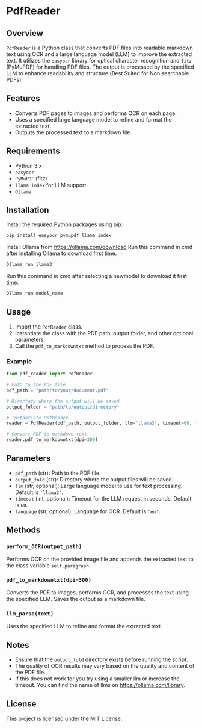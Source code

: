 
# PdfReader

## Overview
`PdfReader` is a Python class that converts PDF files into readable markdown text using OCR and a large language model (LLM) to improve the extracted text. It utilizes the `easyocr` library for optical character recognition and `fitz` (PyMuPDF) for handling PDF files. The output is processed by the specified LLM to enhance readability and structure (Best Suited for Non searchable PDFs).

## Features
- Converts PDF pages to images and performs OCR on each page.
- Uses a specified large language model to refine and format the extracted text.
- Outputs the processed text to a markdown file.

## Requirements
- Python 3.x
- `easyocr`
- `PyMuPDF` (fitz)
- `llama_index` for LLM support
- `Ollama`

## Installation
Install the required Python packages using pip:
```sh
pip install easyocr pymupdf llama_index
```
Install Ollama from https://ollama.com/download
Run this command in cmd after installing Ollama to download first time.
```sh
Ollama run llama3
```
Run this command in cmd after selecting a newmodel to download it first time.
```sh
Ollama run model_name
```

## Usage
1. Import the `PdfReader` class.
2. Instantiate the class with the PDF path, output folder, and other optional parameters.
3. Call the `pdf_to_markdowntxt` method to process the PDF.

### Example
```python
from pdf_reader import PdfReader

# Path to the PDF file
pdf_path = "path/to/your/document.pdf"

# Directory where the output will be saved
output_folder = "path/to/output/directory"

# Instantiate PdfReader
reader = PdfReader(pdf_path, output_folder, llm='llama3', timeout=60, language='en')

# Convert PDF to markdown text
reader.pdf_to_markdowntxt(dpi=300)
```

## Parameters
- `pdf_path` (str): Path to the PDF file.
- `output_fold` (str): Directory where the output files will be saved.
- `llm` (str, optional): Large language model to use for text processing. Default is `'llama3'`.
- `timeout` (int, optional): Timeout for the LLM request in seconds. Default is `60`.
- `language` (str, optional): Language for OCR. Default is `'en'`.

## Methods
### `perform_OCR(output_path)`
Performs OCR on the provided image file and appends the extracted text to the class variable `self.paragraph`.

### `pdf_to_markdowntxt(dpi=300)`
Converts the PDF to images, performs OCR, and processes the text using the specified LLM. Saves the output as a markdown file.

### `llm_parse(text)`
Uses the specified LLM to refine and format the extracted text.

## Notes
- Ensure that the `output_fold` directory exists before running the script.
- The quality of OCR results may vary based on the quality and content of the PDF file.
- If this does not work for you try using a smaller llm or increase the timeout. You can find the name of llms on https://ollama.com/library.

## License
This project is licensed under the MIT License.
